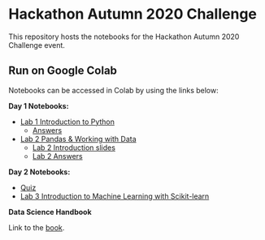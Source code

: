 # Hackathon Autumn 2020 Challenge

This repository hosts the notebooks for the Hackathon Autumn 2020 Challenge event.

## Run on Google Colab

Notebooks can be accessed in Colab by using the links below:

**Day 1 Notebooks:**

* [Lab 1 Introduction to Python](https://colab.research.google.com/github/KHSDTC/Hackathon_Autumn2020_Challenge/blob/master/day1notebooks/introduction_to_python.ipynb)
  * [Answers](https://colab.research.google.com/github/KHSDTC/Hackathon_Autumn2020_Challenge/blob/master/day1notebooks/introduction_to_python_answers.ipynb)
* [Lab 2 Pandas & Working with Data](https://colab.research.google.com/github/KHSDTC/Hackathon_Autumn2020_Challenge/blob/master/day1notebooks/Pandas_Working-with-Data_class.ipynb)
  * [Lab 2 Introduction slides](https://1drv.ms/p/s!AqnJNUphXemUmpQRc63Aolntio4qDQ?e=ahsyRc)
  * [Lab 2 Answers](https://colab.research.google.com/github/KHSDTC/Hackathon_Autumn2020_Challenge/blob/master/day1notebooks/Pandas_Working-with-Data_class_with_answers.ipynb)

**Day 2 Notebooks:**
* [Quiz](https://colab.research.google.com/github/KHSDTC/Hackathon_Autumn2020_Challenge/blob/master/day1notebooks/quiz.ipynb)
* [Lab 3 Introduction to Machine Learning with Scikit-learn](https://colab.research.google.com/github/KHSDTC/Hackathon_Autumn2020_Challenge/blob/master/day2notebooks/scikit_learn_notebook.ipynb)

**Data Science Handbook**

Link to the [book](https://jakevdp.github.io/PythonDataScienceHandbook/index.html).
